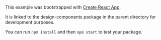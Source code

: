 This example was bootstrapped with [Create React App](https://github.com/facebook/create-react-app).

It is linked to the design-components package in the parent directory for development purposes.

You can run `npm install` and then `npm start` to test your package.
